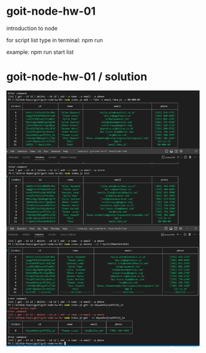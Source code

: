# goit-node-hw-01

introduction to node

for script list type in terminal:
npm run

example: npm run start list

# goit-node-hw-01 / solution

![solution](result.png)
